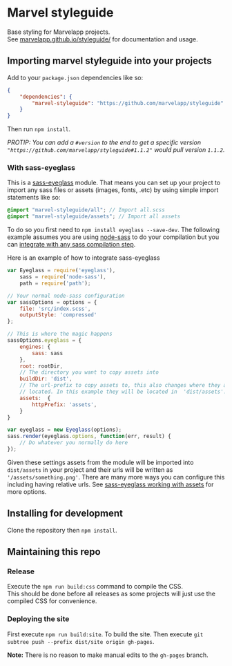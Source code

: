 # Marvel styleguide

Base styling for Marvelapp projects.  
See [marvelapp.github.io/styleguide/](http://marvelapp.github.io/styleguide/) for documentation and usage.

## Importing marvel styleguide into your projects

Add to your `package.json` dependencies like so:

```json
{
	"dependencies": {
		"marvel-styleguide": "https://github.com/marvelapp/styleguide"
	}
}
```
Then run `npm install`.

*PROTIP: You can add a `#version` to the end to get a specific version
`"https://github.com/marvelapp/styleguide#1.1.2"` would pull version `1.1.2`.*

### With sass-eyeglass

This is a [sass-eyeglass](https://github.com/sass-eyeglass/eyeglass) module. That means you can set up your project to import any sass files or assets (images, fonts, .etc) by using simple import statements like so:

```scss
@import "marvel-styleguide/all"; // Import all.scss
@import "marvel-styleguide/assets"; // Import all assets
```

To do so you first need to `npm install eyeglass --save-dev`. The following example assumes you are using [node-sass](https://github.com/sass/node-sass) to do your compilation but you can [integrate with any sass compilation step](https://github.com/sass-eyeglass/eyeglass#building-sass-files-with-eyeglass-support).

Here is an example of how to integrate sass-eyeglass

```js
var Eyeglass = require('eyeglass'),
	sass = require('node-sass'),
	path = require('path');

// Your normal node-sass configuration
var sassOptions = options = {
	file: 'src/index.scss',
	outputStyle: 'compressed'
};

// This is where the magic happens
sassOptions.eyeglass = {
	engines: {
		sass: sass
	},
	root: rootDir,
	// The directory you want to copy assets into
	buildDir: 'dist',
	// The url-prefix to copy assets to, this also changes where they are
	// located. In this example they will be located in  'dist/assets'.
	assets:  {
		httpPrefix: 'assets',
	}
}

var eyeglass = new Eyeglass(options);
sass.render(eyeglass.options, function(err, result) {
	// Do whatever you normally do here
});
```

Given these settings assets from the module will be imported into `dist/assets` in your project and their urls will be written as `'/assets/something.png'`. There are many more ways you can configure this including having relative urls. See [sass-eyeglass working with assets](https://github.com/sass/node-sass) for more options.

## Installing for development

Clone the repository then `npm install`.

## Maintaining this repo

### Release

Execute the `npm run build:css` command to compile the CSS.  
This should be done before all releases as some projects will just use the
compiled CSS for convenience.

### Deploying the site

First execute `npm run build:site`. To build the site.
Then execute `git subtree push --prefix dist/site origin gh-pages`.  

**Note:** There is no reason to make manual edits to the `gh-pages` branch.
